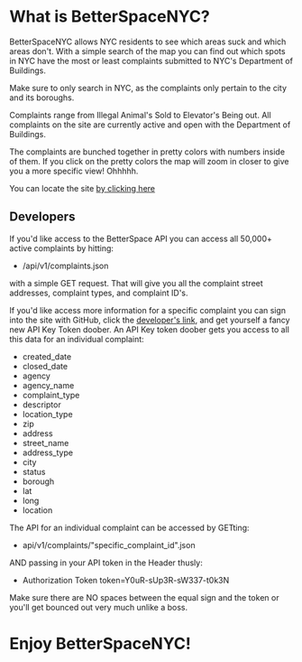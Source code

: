 What is BetterSpaceNYC?
==

BetterSpaceNYC allows NYC residents to see which areas suck and which areas don't.
With a simple search of the map you can find out which spots in NYC have the most
or least complaints submitted to NYC's Department of Buildings.

Make sure to only search in NYC, as the complaints only pertain to the city and its boroughs.
 
Complaints range from Illegal Animal's Sold to Elevator's Being out.  All complaints
on the site are currently active and open with the Department of Buildings.

The complaints are bunched together in pretty colors with numbers inside of them.
 If you click on the pretty colors the map
will zoom in closer to give you a more specific view!  Ohhhhh.

You can locate the site [by clicking here](http://198.199.83.225/)

Developers
--
If you'd like access to the BetterSpace API you can access all 50,000+ active complaints
by hitting:

- /api/v1/complaints.json

with a simple GET request.  That will give you all the complaint
street addresses, complaint types, and complaint ID's.

If you'd like access more information for a specific complaint you can sign into the site
with GitHub, click the [developer's link](http://198.199.83.225/api_keys), and get yourself
a fancy new API Key Token doober. An API Key token doober gets you access to all this data for an individual complaint:

- created_date
- closed_date
- agency
- agency_name
- complaint_type
- descriptor
- location_type
- zip
- address
- street_name
- address_type
- city
- status
- borough
- lat
- long
- location


The API for an individual complaint can be accessed by GETting:

- api/v1/complaints/"specific_complaint_id".json

AND passing in your API token in the Header
thusly:

- Authorization Token token=Y0uR-sUp3R-sW337-t0k3N

Make sure there are NO spaces between the equal sign and the token or you'll get
bounced out very much unlike a boss.  

Enjoy BetterSpaceNYC!
==
